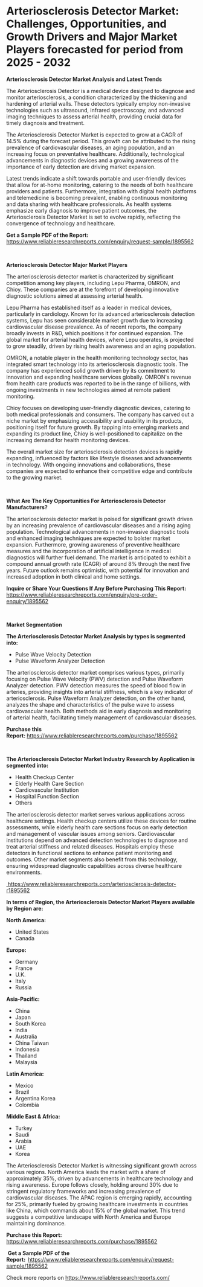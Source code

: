 <p><h1>Arteriosclerosis Detector Market: Challenges, Opportunities, and Growth Drivers and Major Market Players forecasted for period from 2025 - 2032</h1></p><p><strong>Arteriosclerosis Detector Market Analysis and Latest Trends</strong></p>
<p><p>The Arteriosclerosis Detector is a medical device designed to diagnose and monitor arteriosclerosis, a condition characterized by the thickening and hardening of arterial walls. These detectors typically employ non-invasive technologies such as ultrasound, infrared spectroscopy, and advanced imaging techniques to assess arterial health, providing crucial data for timely diagnosis and treatment.</p><p>The Arteriosclerosis Detector Market is expected to grow at a CAGR of 14.5% during the forecast period. This growth can be attributed to the rising prevalence of cardiovascular diseases, an aging population, and an increasing focus on preventative healthcare. Additionally, technological advancements in diagnostic devices and a growing awareness of the importance of early detection are driving market expansion. </p><p>Latest trends indicate a shift towards portable and user-friendly devices that allow for at-home monitoring, catering to the needs of both healthcare providers and patients. Furthermore, integration with digital health platforms and telemedicine is becoming prevalent, enabling continuous monitoring and data sharing with healthcare professionals. As health systems emphasize early diagnosis to improve patient outcomes, the Arteriosclerosis Detector Market is set to evolve rapidly, reflecting the convergence of technology and healthcare.</p></p>
<p><strong>Get a Sample PDF of the Report:&nbsp;</strong> <a href="https://www.reliableresearchreports.com/enquiry/request-sample/1895562?utm_campaign=3297&utm_medium=2&utm_source=Github&utm_content=ia&utm_term=05032025&utm_id=arteriosclerosis-detector">https://www.reliableresearchreports.com/enquiry/request-sample/1895562</a></p>
<p>&nbsp;</p>
<p><strong>Arteriosclerosis Detector Major Market Players</strong></p>
<p><p>The arteriosclerosis detector market is characterized by significant competition among key players, including Lepu Pharma, OMRON, and Chioy. These companies are at the forefront of developing innovative diagnostic solutions aimed at assessing arterial health.</p><p>Lepu Pharma has established itself as a leader in medical devices, particularly in cardiology. Known for its advanced arteriosclerosis detection systems, Lepu has seen considerable market growth due to increasing cardiovascular disease prevalence. As of recent reports, the company broadly invests in R&D, which positions it for continued expansion. The global market for arterial health devices, where Lepu operates, is projected to grow steadily, driven by rising health awareness and an aging population.</p><p>OMRON, a notable player in the health monitoring technology sector, has integrated smart technology into its arteriosclerosis diagnostic tools. The company has experienced solid growth driven by its commitment to innovation and expanding healthcare services globally. OMRON's revenue from health care products was reported to be in the range of billions, with ongoing investments in new technologies aimed at remote patient monitoring.</p><p>Chioy focuses on developing user-friendly diagnostic devices, catering to both medical professionals and consumers. The company has carved out a niche market by emphasizing accessibility and usability in its products, positioning itself for future growth. By tapping into emerging markets and expanding its product line, Chioy is well-positioned to capitalize on the increasing demand for health monitoring devices.</p><p>The overall market size for arteriosclerosis detection devices is rapidly expanding, influenced by factors like lifestyle diseases and advancements in technology. With ongoing innovations and collaborations, these companies are expected to enhance their competitive edge and contribute to the growing market.</p></p>
<p>&nbsp;</p>
<p><strong>What Are The Key Opportunities For Arteriosclerosis Detector Manufacturers?</strong></p>
<p><p>The arteriosclerosis detector market is poised for significant growth driven by an increasing prevalence of cardiovascular diseases and a rising aging population. Technological advancements in non-invasive diagnostic tools and enhanced imaging techniques are expected to bolster market expansion. Furthermore, growing awareness of preventive healthcare measures and the incorporation of artificial intelligence in medical diagnostics will further fuel demand. The market is anticipated to exhibit a compound annual growth rate (CAGR) of around 8% through the next five years. Future outlook remains optimistic, with potential for innovation and increased adoption in both clinical and home settings.</p></p>
<p><strong>Inquire or Share Your Questions If Any Before Purchasing This Report:</strong> <a href="https://www.reliableresearchreports.com/enquiry/pre-order-enquiry/1895562?utm_campaign=3297&utm_medium=2&utm_source=Github&utm_content=ia&utm_term=05032025&utm_id=arteriosclerosis-detector">https://www.reliableresearchreports.com/enquiry/pre-order-enquiry/1895562</a></p>
<p>&nbsp;</p>
<p><strong>Market Segmentation</strong></p>
<p><strong>The Arteriosclerosis Detector Market Analysis by types is segmented into:</strong></p>
<p><ul><li>Pulse Wave Velocity Detection</li><li>Pulse Waveform Analyzer Detection</li></ul></p>
<p><p>The arteriosclerosis detector market comprises various types, primarily focusing on Pulse Wave Velocity (PWV) detection and Pulse Waveform Analyzer detection. PWV detection measures the speed of blood flow in arteries, providing insights into arterial stiffness, which is a key indicator of arteriosclerosis. Pulse Waveform Analyzer detection, on the other hand, analyzes the shape and characteristics of the pulse wave to assess cardiovascular health. Both methods aid in early diagnosis and monitoring of arterial health, facilitating timely management of cardiovascular diseases.</p></p>
<p><strong>Purchase this Report:&nbsp;</strong><a href="https://www.reliableresearchreports.com/purchase/1895562?utm_campaign=3297&utm_medium=2&utm_source=Github&utm_content=ia&utm_term=05032025&utm_id=arteriosclerosis-detector">https://www.reliableresearchreports.com/purchase/1895562</a></p>
<p>&nbsp;</p>
<p><strong>The Arteriosclerosis Detector Market Industry Research by Application is segmented into:</strong></p>
<p><ul><li>Health Checkup Center</li><li>Elderly Health Care Section</li><li>Cardiovascular Institution</li><li>Hospital Function Section</li><li>Others</li></ul></p>
<p><p>The arteriosclerosis detector market serves various applications across healthcare settings. Health checkup centers utilize these devices for routine assessments, while elderly health care sections focus on early detection and management of vascular issues among seniors. Cardiovascular institutions depend on advanced detection technologies to diagnose and treat arterial stiffness and related diseases. Hospitals employ these detectors in functional sections to enhance patient monitoring and outcomes. Other market segments also benefit from this technology, ensuring widespread diagnostic capabilities across diverse healthcare environments.</p></p>
<p><a href="https://www.reliableresearchreports.com/arteriosclerosis-detector-r1895562?utm_campaign=3297&utm_medium=2&utm_source=Github&utm_content=ia&utm_term=05032025&utm_id=arteriosclerosis-detector">&nbsp;https://www.reliableresearchreports.com/arteriosclerosis-detector-r1895562</a></p>
<p><strong>In terms of Region, the Arteriosclerosis Detector Market Players available by Region are:</strong></p>
<p>
    <p> <strong> North America: </strong>
        <ul>
            <li>United States</li>
            <li>Canada</li>
        </ul>
        </p> 
    <p> <strong> Europe: </strong>
        <ul>
            <li>Germany</li>
            <li>France</li>
            <li>U.K.</li>
            <li>Italy</li>
            <li>Russia</li>
        </ul>
        </p> 
    <p> <strong> Asia-Pacific: </strong>
        <ul>
            <li>China</li>
            <li>Japan</li>
            <li>South Korea</li>
            <li>India</li>
            <li>Australia</li>
            <li>China Taiwan</li>
            <li>Indonesia</li>
            <li>Thailand</li>
            <li>Malaysia</li>
        </ul>
        </p> 
    <p> <strong> Latin America: </strong>
        <ul>
            <li>Mexico</li>
            <li>Brazil</li>
            <li>Argentina Korea</li>
            <li>Colombia</li>
        </ul>
        </p> 
    <p> <strong> Middle East & Africa: </strong>
        <ul>
            <li>Turkey</li>
            <li>Saudi</li>
            <li>Arabia</li>
            <li>UAE</li>
            <li>Korea</li>
        </ul>
    </p>
    </p>
<p><p>The Arteriosclerosis Detector Market is witnessing significant growth across various regions. North America leads the market with a share of approximately 35%, driven by advancements in healthcare technology and rising awareness. Europe follows closely, holding around 30% due to stringent regulatory frameworks and increasing prevalence of cardiovascular diseases. The APAC region is emerging rapidly, accounting for 25%, primarily fueled by growing healthcare investments in countries like China, which commands about 15% of the global market. This trend suggests a competitive landscape with North America and Europe maintaining dominance.</p></p>
<p><strong>Purchase this Report: </strong><a href="https://www.reliableresearchreports.com/purchase/1895562?utm_campaign=3297&utm_medium=2&utm_source=Github&utm_content=ia&utm_term=05032025&utm_id=arteriosclerosis-detector">https://www.reliableresearchreports.com/purchase/1895562</a></p>
<p>&nbsp;<strong>Get a Sample PDF of the Report:&nbsp;&nbsp;</strong><a href="https://www.reliableresearchreports.com/enquiry/request-sample/1895562?utm_campaign=3297&utm_medium=2&utm_source=Github&utm_content=ia&utm_term=05032025&utm_id=arteriosclerosis-detector">https://www.reliableresearchreports.com/enquiry/request-sample/1895562</a></p>
<p><strong></strong></p>
<p>Check more reports on <a href="https://www.reliableresearchreports.com/?utm_campaign=3297&utm_medium=2&utm_source=Github&utm_content=ia&utm_term=05032025&utm_id=arteriosclerosis-detector">https://www.reliableresearchreports.com/</a></p>